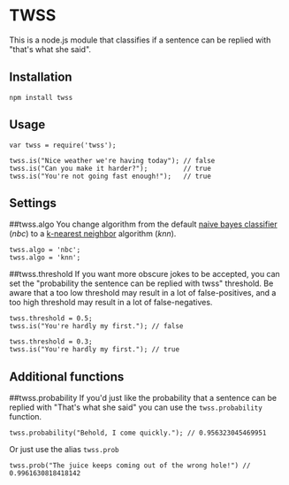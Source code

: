 TWSS
====

This is a node.js module that classifies if a sentence can be replied with "that's what she said".

Installation
-----

    npm install twss


Usage
-----

    var twss = require('twss');
    
    twss.is("Nice weather we're having today"); // false
    twss.is("Can you make it harder?");         // true
    twss.is("You're not going fast enough!");   // true

Settings
-----

##twss.algo
You change algorithm from the default [naive bayes classifier](http://en.wikipedia.org/wiki/Naive_Bayes_classifier) (_nbc_) to a [k-nearest neighbor](http://en.wikipedia.org/wiki/K-nearest_neighbor_algorithm) algorithm (_knn_).

    twss.algo = 'nbc';
    twss.algo = 'knn';

##twss.threshold
If you want more obscure jokes to be accepted, you can set the "probability the sentence can be replied with twss" threshold. Be aware that a too low threshold may result in a lot of false-positives, and a too high threshold may result in a lot of false-negatives.

    twss.threshold = 0.5;
    twss.is("You're hardly my first."); // false

    twss.threshold = 0.3;
    twss.is("You're hardly my first."); // true

Additional functions
-----

##twss.probability
If you'd just like the probability that a sentence can be replied with "That's what she said" you can use the `twss.probability` function.

    twss.probability("Behold, I come quickly."); // 0.956323045469951

Or just use the alias `twss.prob`

    twss.prob("The juice keeps coming out of the wrong hole!") // 0.9961630818418142
